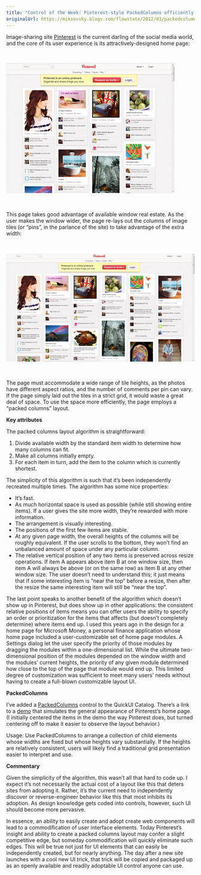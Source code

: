 ```yaml
---
title: "Control of the Week: Pinterest-style PackedColumns efficiently fills space with tiles of varying heights"
originalUrl: https://miksovsky.blogs.com/flowstate/2012/03/packedcolumns.html
---
```


<p>
  Image-sharing site <a href="http://pinterest.com">Pinterest</a> is the current
  darling of the social media world, and the core of its user experience is its
  attractively-designed home page:
</p>
<p>&#0160;</p>
<p>
  <img
    alt="Pinterest"
    src="/images/flowstate/6a00d83451fb6769e20163027f804d970d-pi.png"
  />
</p>
<p>&#0160;</p>
<p>
  This page takes good advantage of available window real estate. As the user
  makes the window wider, the page re-lays out the columns of image tiles (or
  “pins”, in the parlance of the site) to take advantage of the extra width:
</p>
<p>&#0160;</p>
<p>
  <img
    alt="Pinterest (Wider)"
    src="/images/flowstate/6a00d83451fb6769e201676373f8a6970b-pi.png"
  />
</p>
<p>&#0160;</p>
<p>
  The page must accommodate a wide range of tile heights, as the photos have
  different aspect ratios, and the number of comments per pin can vary. If the
  page simply laid out the tiles in a strict grid, it would waste a great deal
  of space. To use the space more efficiently, the page employs a “packed
  columns” layout.
</p>
<p><strong>Key attributes</strong></p>
<p>The packed columns layout algorithm is straightforward:</p>
<ol>
  <li>
    Divide available width by the standard item width to determine how many
    columns can fit.
  </li>
  <li>Make all columns initially empty.</li>
  <li>
    For each item in turn, add the item to the column which is currently
    shortest.
  </li>
</ol>
<p>
  The simplicity of this algorithm is such that it’s been independently
  recreated multiple times. The algorithm has some nice properties:
</p>
<ul>
  <li>It’s fast.</li>
  <li>
    As much horizontal space is used as possible (while still showing entire
    items). If a user gives the site more width, they’re rewarded with more
    information.
  </li>
  <li>The arrangement is visually interesting.</li>
  <li>The positions of the first few items are stable.</li>
  <li>
    At any given page width, the overall heights of the columns will be roughly
    equivalent. If the user scrolls to the bottom, they won’t find an unbalanced
    amount of space under any particular column.
  </li>
  <li>
    The relative vertical position of any two items is preserved across resize
    operations. If item A appears above item B at one window size, then item A
    will always be above (or on the same row) as item B at any other window
    size. The user doesn’t need to understand this; it just means that if some
    interesting item is “near the top” before a resize, then after the resize
    the same interesting item will still be “near the top”.
  </li>
</ul>
<p>
  The last point speaks to another benefit of the algorithm which doesn’t show
  up in Pinterest, but does show up in other applications: the consistent
  relative positions of items means you can offer users the ability to specify
  an order or prioritization for the items that affects (but doesn’t completely
  determine) where items end up. I used this years ago in the design for a home
  page for Microsoft Money, a personal finance application whose home page
  included a user-customizable set of home page modules. A Settings dialog let
  the user specify the priority of those modules by dragging the modules within
  a one-dimensional list. While the ultimate two-dimensional position of the
  modules depended on the window width and the modules’ current heights, the
  priority of any given module determined how close to the top of the page that
  module would end up. This limited degree of customization was sufficient to
  meet many users’ needs without having to create a full-blown customizable
  layout UI.
</p>
<p><strong>PackedColumns</strong></p>
<p>
  I’ve added a
  <a href="https://quickui.org/catalog/PackedColumns">PackedColumns</a> control
  to the QuickUI Catalog. There’s a link to a
  <a href="https://quickui.org/catalog/PackedColumns/demo.html">demo</a> that
  simulates the general appearance of Pinterest’s home page. (I initially
  centered the items in the demo the way Pinterest does, but turned centering
  off to make it easier to observe the layout behavior.)
</p>
<p>
  Usage: Use PackedColumns to arrange a collection of child elements whose
  widths are fixed but whose heights vary substantially. If the heights are
  relatively consistent, users will likely find a traditional grid presentation
  easier to interpret and use.
</p>
<p><strong>Commentary</strong></p>
<p>
  Given the simplicity of the algorithm, this wasn’t all that hard to code
  up.&#0160;I expect it’s not necessarily the actual cost of a layout like this
  that deters sites from adopting it. Rather, it’s the current need to
  independently discover or reverse-engineer behavior like this that most
  inhibits its adoption. As design knowledge gets coded into controls, however,
  such UI should become more pervasive.
</p>
<p>
  In essence, an ability to easily create and adopt create web components will
  lead to a commodification of user interface elements. Today Pinterest’s
  insight and ability to create a packed columns layout may confer a slight
  competitive edge, but someday commodification will quickly eliminate such
  edges. This will be true not just for UI elements that can easily be
  independently created, but for nearly anything. The day after a new site
  launches with a cool new UI trick, that trick will be copied and packaged up
  as an openly available and readily adoptable UI control anyone can use.
</p>
